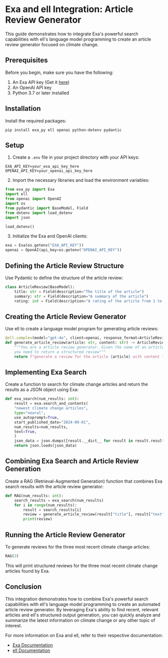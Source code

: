 # Exa and ell Integration: Article Review Generator

This guide demonstrates how to integrate Exa's powerful search capabilities with ell's language model programming to create an article review generator focused on climate change.

## Prerequisites

Before you begin, make sure you have the following:

1. An Exa API key (Get it [here](https://exa.ai/))
2. An OpenAI API key
3. Python 3.7 or later installed

## Installation

Install the required packages:

```
pip install exa_py ell openai python-dotenv pydantic

```
## Setup

1. Create a `.env` file in your project directory with your API keys:

```
EXA_API_KEY=your_exa_api_key_here
OPENAI_API_KEY=your_openai_api_key_here
```

2. Import the necessary libraries and load the environment variables:

```python
from exa_py import Exa
import ell
from openai import OpenAI
import os
from pydantic import BaseModel, Field
from dotenv import load_dotenv
import json

load_dotenv()
```

3. Initialize the Exa and OpenAI clients:

```python
exa = Exa(os.getenv("EXA_API_KEY"))
openai = OpenAI(api_key=os.getenv("OPENAI_API_KEY"))
```

## Defining the Article Review Structure

Use Pydantic to define the structure of the article review:

```python
class ArticleReview(BaseModel):
    title: str = Field(description="The title of the article")
    summary: str = Field(description="A summary of the article")
    rating: int = Field(description="A rating of the article from 1 to 10")
```

## Creating the Article Review Generator

Use ell to create a language model program for generating article reviews:

```python
@ell.complex(model="gpt-4o", client=openai, response_format=ArticleReview)
def generate_article_review(article: str, content: str) -> ArticleReview:
    """You are a article review generator. Given the name of an article, some content,
    you need to return a structured review"""
    return f"generate a review for the article {article} with content {content}"
```

## Implementing Exa Search

Create a function to search for climate change articles and return the results as a JSON object using Exa:

```python
def exa_search(num_results: int):
    result = exa.search_and_contents(
    "newest climate change articles",
    type="neural",
    use_autoprompt=True,
    start_published_date="2024-09-01",
    num_results=num_results,
    text=True,
    )
    json_data = json.dumps([result.__dict__ for result in result.results])
    return json.loads(json_data)
```

## Combining Exa Search and Article Review Generation

Create a RAG (Retrieval-Augmented Generation) function that combines Exa search results with the article review generator:

```python
def RAG(num_results: int):
    search_results = exa_search(num_results)
    for i in range(num_results):
        result = search_results[i]
        review = generate_article_review(result["title"], result["text"])
        print(review)
```

## Running the Article Review Generator

To generate reviews for the three most recent climate change articles:

```python
RAG(3)
```

This will print structured reviews for the three most recent climate change articles found by Exa.

## Conclusion

This integration demonstrates how to combine Exa's powerful search capabilities with ell's language model programming to create an automated article review generator. By leveraging Exa's ability to find recent, relevant articles and ell's structured output generation, you can quickly analyze and summarize the latest information on climate change or any other topic of interest.

For more information on Exa and ell, refer to their respective documentation:
- [Exa Documentation](https://docs.exa.ai/)
- [ell Documentation](https://docs.ell.so/)

